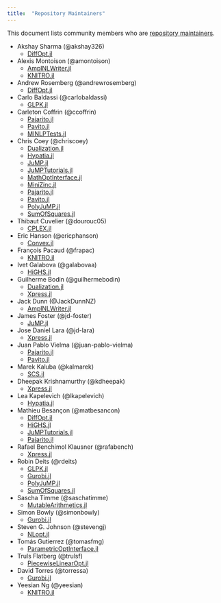 ```yaml
---
title:  "Repository Maintainers"
---
```


This document lists community members who are [repository maintainers](/pages/governance/#repository-maintainers).

* Akshay Sharma (@akshay326)
  - [DiffOpt.jl](https://github.com/jump-dev/DiffOpt.jl)
* Alexis Montoison (@amontoison)
  - [AmplNLWriter.jl](https://github.com/jump-dev/AmplNLWriter.jl)
  - [KNITRO.jl](https://github.com/jump-dev/KNITRO.jl)
* Andrew Rosemberg (@andrewrosemberg)
  - [DiffOpt.jl](https://github.com/jump-dev/DiffOpt.jl)
* Carlo Baldassi (@carlobaldassi)
  - [GLPK.jl](https://github.com/jump-dev/GLPK.jl)
* Carleton Coffrin (@ccoffrin)
  - [Pajarito.jl](https://github.com/jump-dev/Pajarito.jl)
  - [Pavito.jl](https://github.com/jump-dev/Pavito.jl)
  - [MINLPTests.jl](https://github.com/jump-dev/MINLPTests.jl)
* Chris Coey (@chriscoey)
  - [Dualization.jl](https://github.com/jump-dev/Dualization.jl)
  - [Hypatia.jl](https://github.com/jump-dev/Hypatia.jl)
  - [JuMP.jl](https://github.com/jump-dev/JuMP.jl)
  - [JuMPTutorials.jl](https://github.com/jump-dev/JuMPTutorials.jl)
  - [MathOptInterface.jl](https://github.com/jump-dev/MathOptInterface.jl)
  - [MiniZinc.jl](https://github.com/jump-dev/MiniZinc.jl)
  - [Pajarito.jl](https://github.com/jump-dev/Pajarito.jl)
  - [Pavito.jl](https://github.com/jump-dev/Pavito.jl)
  - [PolyJuMP.jl](https://github.com/jump-dev/PolyJuMP.jl)
  - [SumOfSquares.jl](https://github.com/jump-dev/SumOfSquares.jl)
* Thibaut Cuvelier (@dourouc05)
  - [CPLEX.jl](https://github.com/jump-dev/CPLEX.jl)
* Eric Hanson (@ericphanson)
  - [Convex.jl](https://github.com/jump-dev/Convex.jl)
* François Pacaud (@frapac)
  - [KNITRO.jl](https://github.com/jump-dev/KNITRO.jl)
* Ivet Galabova (@galabovaa)
  - [HiGHS.jl](https://github.com/jump-dev/HiGHS.jl)
* Guilherme Bodin (@guilhermebodin)
  - [Dualization.jl](https://github.com/jump-dev/Dualization.jl)
  - [Xpress.jl](https://github.com/jump-dev/Xpress.jl)
* Jack Dunn (@JackDunnNZ)
  - [AmplNLWriter.jl](https://github.com/jump-dev/AmplNLWriter.jl)
* James Foster (@jd-foster)
  - [JuMP.jl](https://github.com/jump-dev/JuMP.jl)
* Jose Daniel Lara (@jd-lara)
  - [Xpress.jl](https://github.com/jump-dev/Xpress.jl)
* Juan Pablo Vielma (@juan-pablo-vielma)
  - [Pajarito.jl](https://github.com/jump-dev/Pajarito.jl)
  - [Pavito.jl](https://github.com/jump-dev/Pavito.jl)
* Marek Kaluba (@kalmarek)
  - [SCS.jl](https://github.com/jump-dev/SCS.jl)
* Dheepak Krishnamurthy (@kdheepak)
  - [Xpress.jl](https://github.com/jump-dev/Xpress.jl)
* Lea Kapelevich (@lkapelevich)
  - [Hypatia.jl](https://github.com/jump-dev/Hypatia.jl)
* Mathieu Besançon (@matbesancon)
  - [DiffOpt.jl](https://github.com/jump-dev/DiffOpt.jl)
  - [HiGHS.jl](https://github.com/jump-dev/HiGHS.jl)
  - [JuMPTutorials.jl](https://github.com/jump-dev/JuMPTutorials.jl)
  - [Pajarito.jl](https://github.com/jump-dev/Pajarito.jl)
* Rafael Benchimol Klausner (@rafabench)
  - [Xpress.jl](https://github.com/jump-dev/Xpress.jl)
* Robin Deits (@rdeits)
  - [GLPK.jl](https://github.com/jump-dev/GLPK.jl)
  - [Gurobi.jl](https://github.com/jump-dev/Gurobi.jl)
  - [PolyJuMP.jl](https://github.com/jump-dev/PolyJuMP.jl)
  - [SumOfSquares.jl](https://github.com/jump-dev/SumOfSquares.jl)
* Sascha Timme (@saschatimme)
  - [MutableArithmetics.jl](https://github.com/jump-dev/MutableArithmetics.jl)
* Simon Bowly (@simonbowly)
  - [Gurobi.jl](https://github.com/jump-dev/Gurobi.jl)
* Steven G. Johnson (@stevengj)
  - [NLopt.jl](https://github.com/jump-dev/NLopt.jl)
* Tomás Gutierrez (@tomasfmg)
  - [ParametricOptInterface.jl](https://github.com/jump-dev/ParametricOptInterface.jl)
* Truls Flatberg (@trulsf)
  - [PiecewiseLinearOpt.jl](https://github.com/jump-dev/PiecewiseLinearOpt.jl)
* David Torres (@torressa)
  - [Gurobi.jl](https://github.com/jump-dev/Gurobi.jl)
* Yeesian Ng (@yeesian)
  - [KNITRO.jl](https://github.com/jump-dev/KNITRO.jl)
